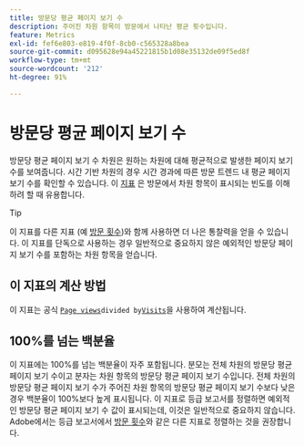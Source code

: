 ```yaml
---
title: 방문당 평균 페이지 보기 수
description: 주어진 차원 항목이 방문에서 나타난 평균 횟수입니다.
feature: Metrics
exl-id: fef6e803-e819-4f0f-8cb0-c565328a8bea
source-git-commit: d095628e94a45221815b1d08e35132de09f5ed8f
workflow-type: tm+mt
source-wordcount: '212'
ht-degree: 91%

---
```


# 방문당 평균 페이지 보기 수

방문당 평균 페이지 보기 수 차원은 원하는 차원에 대해 평균적으로 발생한 페이지 보기 수를 보여줍니다. 시간 기반 차원의 경우 시간 경과에 따른 방문 트렌드 내 평균 페이지 보기 수를 확인할 수 있습니다. 이 [지표](overview.md) 은 방문에서 차원 항목이 표시되는 빈도를 이해하려 할 때 유용합니다.

>[!TIP]
>
>이 지표를 다른 지표 (예 [방문 횟수](visits.md))와 함께 사용하면 더 나은 통찰력을 얻을 수 있습니다. 이 지표를 단독으로 사용하는 경우 일반적으로 중요하지 않은 예외적인 방문당 페이지 보기 수를 포함하는 차원 항목을 얻습니다.

## 이 지표의 계산 방법

이 지표는 공식 [`Page views`](page-views.md)` divided by `[`Visits`](visits.md)을 사용하여 계산됩니다.

## 100%를 넘는 백분율

이 지표에는 100%를 넘는 백분율이 자주 포함됩니다. 분모는 전체 차원의 방문당 평균 페이지 보기 수이고 분자는 차원 항목의 방문당 평균 페이지 보기 수입니다. 전체 차원의 방문당 평균 페이지 보기 수가 주어진 차원 항목의 방문당 평균 페이지 보기 수보다 낮은 경우 백분율이 100%보다 높게 표시됩니다. 이 지표로 등급 보고서를 정렬하면 예외적인 방문당 평균 페이지 보기 수 값이 표시되는데, 이것은 일반적으로 중요하지 않습니다. Adobe에서는 등급 보고서에서 [방문 횟수](visits.md)와 같은 다른 지표로 정렬하는 것을 권장합니다.
